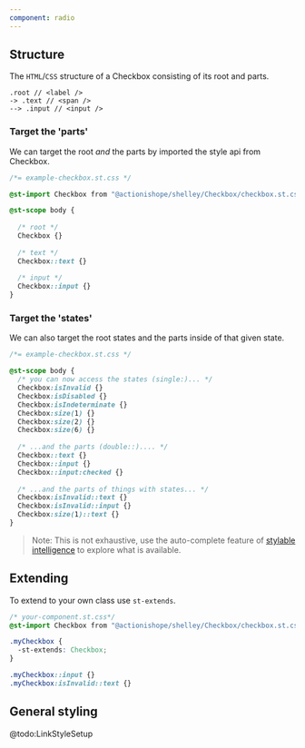 ```yaml
---
component: radio
---
```


## Structure

The `HTML`/`CSS` structure of a Checkbox consisting of its root and parts.

```
.root // <label />
-> .text // <span />
--> .input // <input />
```

### Target the 'parts'

We can target the root *and* the parts by imported the style api from Checkbox.

```css
/*= example-checkbox.st.css */

@st-import Checkbox from "@actionishope/shelley/Checkbox/checkbox.st.css";

@st-scope body {
  
  /* root */
  Checkbox {}
  
  /* text */
  Checkbox::text {}
  
  /* input */
  Checkbox::input {}
}

```

### Target the 'states'

We can also target the root states and the parts inside of that given state.

```css
/*= example-checkbox.st.css */

@st-scope body {
  /* you can now access the states (single:)... */
  Checkbox:isInvalid {}
  Checkbox:isDisabled {}
  Checkbox:isIndeterminate {}
  Checkbox:size(1) {}
  Checkbox:size(2) {}
  Checkbox:size(6) {}
  
  /* ...and the parts (double::).... */
  Checkbox::text {}
  Checkbox::input {}
  Checkbox::input:checked {}
  
  /* ...and the parts of things with states... */
  Checkbox:isInvalid::text {}
  Checkbox:isInvalid::input {}
  Checkbox:size(1)::text {}
}
```

> Note: This is not exhaustive, use the auto-complete feature of [stylable intelligence](https://marketplace.visualstudio.com/items?itemName=wix.stylable-intelligence) to explore what is available.


## Extending

To extend to your own class use `st-extends`.

```css
/* your-component.st.css*/
@st-import Checkbox from "@actionishope/shelley/Checkbox/checkbox.st.css";

.myCheckbox {
  -st-extends: Checkbox;
}

.myCheckbox::input {}
.myCheckbox:isInvalid::text {}

```

## General styling

@todo:LinkStyleSetup
